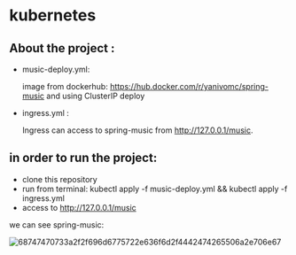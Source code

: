 # kubernetes
## About the project :
- music-deploy.yml:

   image from dockerhub: https://hub.docker.com/r/yanivomc/spring-music and using ClusterIP deploy

- ingress.yml :

   Ingress can access to spring-music from http://127.0.0.1/music.


## in order to run the project:
- clone this repository 
- run from terminal: kubectl apply -f music-deploy.yml && kubectl apply -f ingress.yml 
- access to http://127.0.0.1/music

we can see spring-music:

![68747470733a2f2f696d6775722e636f6d2f4442474265506a2e706e67](https://user-images.githubusercontent.com/58177069/137948299-bcc52366-b9c8-4a05-8cbe-6d8306725e12.jpeg)


